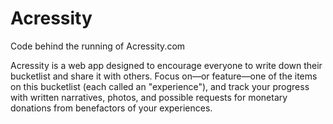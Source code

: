Acressity
=========

Code behind the running of Acressity.com

Acressity is a web app designed to encourage everyone to write down their bucketlist and share it with others. Focus on&#8212;or feature&#8212;one of the items on this bucketlist (each called an "experience"), and track your progress with written narratives, photos, and possible requests for monetary donations from benefactors of your experiences.
